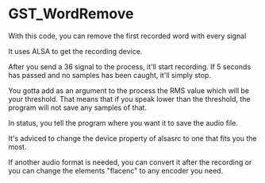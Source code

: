 # GST_WordRemove
With this code, you can remove the first recorded word with every signal

It uses ALSA to get the recording device.

After you send a 36 signal to the process, it'll start recording. If 5 seconds has passed and no samples has been caught, it'll simply stop.

You gotta add as an argument to the process the RMS value which will be your threshold. That means that if you speak lower than the threshold, the program will not save any samples of that.

In status, you tell the program where you want it to save the audio file.

It's adviced to change the device property of alsasrc to one that fits you the most.

If another audio format is needed, you can convert it after the recording or you can change the elements "flacenc" to any encoder you need.
